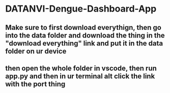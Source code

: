 # DATANVI-Dengue-Dashboard-App
## Make sure to first download everythign, then go into the data folder and download the thing in the "download everything" link and put it in the data folder on ur device
## then open the whole folder in vscode, then run app.py and then in ur terminal alt click the link with the port thing
